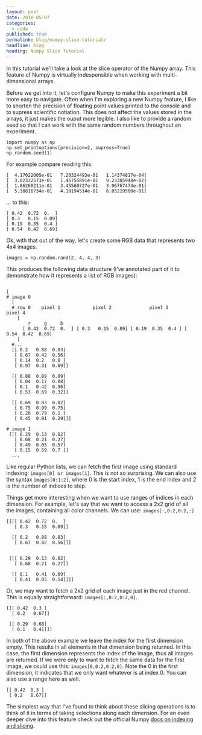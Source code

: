 ```yaml
---
layout: post
date: 2018-05-07
categories:
  - code
published: true
permalink: blog/numpy-slice-tutorial/
headline: blog
heading: Numpy Slice Tutorial
---
```


In this tutorial we'll take a look at the slice operator of the Numpy array. This feature of Numpy is virtually indespensible when working with multi-dimensional arrays.

Before we get into it, let's configure Numpy to make this experiment a bit more easy to navigate. Often when I'm exploring a new Numpy feature, I like to shorten the precision of floating point values printed to the console and to supress scientific notiation. This does not affect the values stored in the arrays, it just makes the ouput more legible. I also like to provide a random seed so that I can work with the same random numbers throughout an experiment.

```
import numpy as np
np.set_printoptions(precision=2, supress=True)
np.random.seed(1)
```

For example compare reading this: 
```
[  4.17022005e-01   7.20324493e-01   1.14374817e-04]
[  3.02332573e-01   1.46755891e-01   9.23385948e-02]
[  1.86260211e-01   3.45560727e-01   3.96767474e-01]
[  5.38816734e-01   4.19194514e-01   6.85219500e-01]
```
... to this: 
```
[ 0.42  0.72  0.  ]
[ 0.3   0.15  0.09]
[ 0.19  0.35  0.4 ]
[ 0.54  0.42  0.69]
```

Ok, with that out of the way, let's create some RGB data that represents two 4x4 images.
```
images = np.random.rand(2, 4, 4, 3)
```

This produces the following data structure (I've annotated part of it to demonstrate how it represents a list of RGB images):

```

[
# image 0
  [
  # row 0    pixel 1            pixel 2              pixel 3            pixel 4
    [
        r     g     b
      [ 0.42  0.72  0.  ] [ 0.3   0.15  0.09] [ 0.19  0.35  0.4 ] [ 0.54  0.42  0.69]
    ]
  #...
  [[ 0.2   0.88  0.03]
   [ 0.67  0.42  0.56]
   [ 0.14  0.2   0.8 ]
   [ 0.97  0.31  0.69]]

  [[ 0.88  0.89  0.09]
   [ 0.04  0.17  0.88]
   [ 0.1   0.42  0.96]
   [ 0.53  0.69  0.32]]

  [[ 0.69  0.83  0.02]
   [ 0.75  0.99  0.75]
   [ 0.28  0.79  0.1 ]
   [ 0.45  0.91  0.29]]]

# image 1
 [[[ 0.29  0.13  0.02]
   [ 0.68  0.21  0.27]
   [ 0.49  0.05  0.57]
   [ 0.15  0.59  0.7 ]]
  ...
```

Like regular Python lists, we can fetch the first image using standard indexing: `images[0] or images[1]`. This is not so surprising. We can also use the syntax `images[0:1:2]`, where 0 is the start index, 1 is the end index and 2 is the number of indices to step.

Things get more interesting when we want to use ranges of indices in each dimension. For example, let's say that we want to access a 2x2 grid of all the images, containing all color channels. We can use: `images[:,0:2,0:2,:]`

```
[[[[ 0.42  0.72  0.  ]
   [ 0.3   0.15  0.09]]

  [[ 0.2   0.88  0.03]
   [ 0.67  0.42  0.56]]]


 [[[ 0.29  0.13  0.02]
   [ 0.68  0.21  0.27]]

  [[ 0.1   0.41  0.69]
   [ 0.41  0.05  0.54]]]]
```

Or, we may want to fetch a 2x2 grid of each image just in the red channel. This is equally straightforward: `images[:,0:2,0:2,0]`.

```
[[[ 0.42  0.3 ]
  [ 0.2   0.67]]

 [[ 0.29  0.68]
  [ 0.1   0.41]]]
```

In both of the above example we leave the index for the first dimension empty. This results in all elements in that dimension being returned. In this case, the first dimension represents the index of the image, thus all images are returned. If we were only to want to fetch the same data for the first image, we could use this: `images[0,0:2,0:2,0]`. Note the 0 in the first dimension, it indicates that we only want whatever is at index 0. You can also use a range here as well.

```
[[ 0.42  0.3 ]
 [ 0.2   0.67]]
```

The simplest way that I've found to think about these slicing operations is to think of it in terms of taking selections along each dimension. For an even deeper dive into this feature check out the official Numpy [docs on indexing and slicing](https://docs.scipy.org/doc/numpy-1.13.0/reference/arrays.indexing.html).


